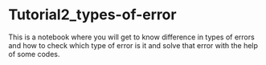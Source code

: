 # Tutorial2_types-of-error
This is a notebook where you will get to know difference in types of errors and how to check which type of error is it and solve that error with the help of some codes.
